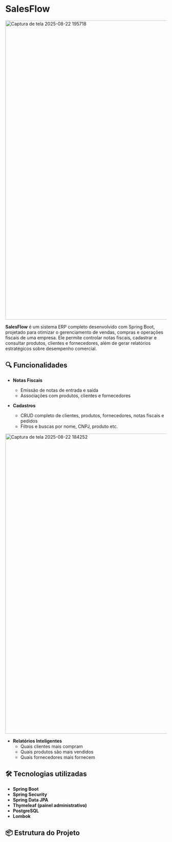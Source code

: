 # SalesFlow
<img width="1919" height="934" alt="Captura de tela 2025-08-22 195718" src="https://github.com/user-attachments/assets/dbffddaf-f493-426b-8568-44dff024421e" />

**SalesFlow** é um sistema ERP completo desenvolvido com Spring Boot, projetado para otimizar o gerenciamento de vendas, compras e operações fiscais de uma empresa. Ele permite controlar notas fiscais, cadastrar e consultar produtos, clientes e fornecedores, além de gerar relatórios estratégicos sobre desempenho comercial.

## 🔍 Funcionalidades

- **Notas Fiscais**
  - Emissão de notas de entrada e saída
  - Associações com produtos, clientes e fornecedores

- **Cadastros**
  - CRUD completo de clientes, produtos, fornecedores, notas fiscais e pedidos
  - Filtros e buscas por nome, CNPJ, produto etc.
<img width="1915" height="937" alt="Captura de tela 2025-08-22 184252" src="https://github.com/user-attachments/assets/3440b93b-a618-4a78-9a64-3747e30243f3" />

- **Relatórios Inteligentes**
  - Quais clientes mais compram
  - Quais produtos são mais vendidos
  - Quais fornecedores mais fornecem

## 🛠️ Tecnologias utilizadas

- **Spring Boot**
- **Spring Security**
- **Spring Data JPA**
- **Thymeleaf (painel administrativo)**
- **PostgreSQL**
- **Lombok**

## 📦 Estrutura do Projeto
